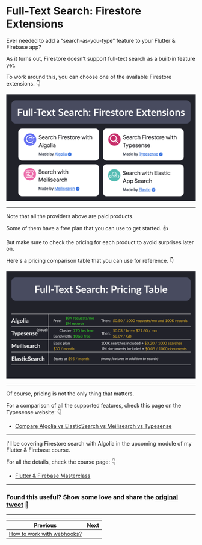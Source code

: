 # Full-Text Search: Firestore Extensions

Ever needed to add a “search-as-you-type” feature to your Flutter & Firebase app?

As it turns out, Firestore doesn’t support full-text search as a built-in feature yet.

To work around this, you can choose one of the available Firestore extensions. 👇

![](127.1.png)

---

Note that all the providers above are paid products.

Some of them have a free plan that you can use to get started. 👍

But make sure to check the pricing for each product to avoid surprises later on.

Here's a pricing comparison table that you can use for reference. 👇

![](127.2.png)

---

Of course, pricing is not the only thing that matters.

For a comparison of all the supported features, check this page on the Typesense website: 👇

- [Compare Algolia vs ElasticSearch vs Meilisearch vs Typesense](https://typesense.org/typesense-vs-algolia-vs-elasticsearch-vs-meilisearch/)

---

I'll be covering Firestore search with Algolia in the upcoming module of my Flutter & Firebase course.

For all the details, check the course page: 👇

- [Flutter & Firebase Masterclass](https://codewithandrea.com/courses/flutter-firebase-masterclass/)

---

### Found this useful? Show some love and share the [original tweet](https://twitter.com/biz84/status/1714265768668398050) 🙏

---

| Previous | Next |
| -------- | ---- |
| [How to work with webhooks?](../0126-webhooks/index.md) |  |




